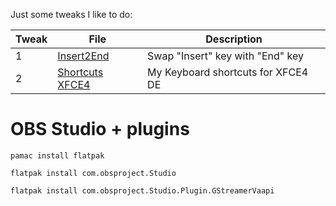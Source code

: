 Just some tweaks I like to do:

Tweak | File | Description
--- | --- | ---
1 | [Insert2End](https://github.com/imnotniki/archSetup/blob/main/etc/X11/xorg.conf.d/00-keyboard.conf) | Swap "Insert" key with "End" key
2 | [Shortcuts XFCE4](https://github.com/imnotniki/archSetup/blob/main/~/.config/xfce4/xfconf/xfce-perchannel-xml/xfce4-keyboard-shortcuts.xml) | My Keyboard shortcuts for XFCE4 DE

OBS Studio + plugins
===

```shell
pamac install flatpak
```
```shell
flatpak install com.obsproject.Studio
```
```shell
flatpak install com.obsproject.Studio.Plugin.GStreamerVaapi
```
